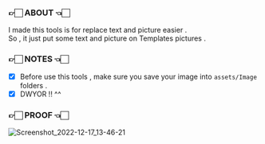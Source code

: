 ### 👉🏻 ABOUT 👈🏻

I made this tools is for replace text and picture easier .<br>
So , it just put some text and picture on Templates pictures . <br>

### 👉🏻 NOTES 👈🏻

- [x] Before use this tools , make sure you save your image into `assets/Image` folders .
- [x] DWYOR !! ^^

### 👉🏻 PROOF 👈🏻
![Screenshot_2022-12-17_13-46-21](https://user-images.githubusercontent.com/73060080/208229446-e03bc9aa-d36c-4709-8f31-cfaada8f420a.png)